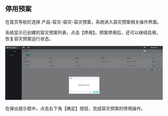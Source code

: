 ## 停用预案
 在首页导航栏选择 产品-容灾-容灾-容灾预案，系统进入容灾预案相关操作界面。
 
 系统显示已创建的容灾预案列表，点击【停用】。预案停用后，还可以继续启用，恢复容灾预案运行状态。
 
![创建实例](../../../../image/JD-Cloud-DRS/stop-plan.png)

在弹出提示框中，点击右下角【确定】按钮，完成容灾预案的停用操作。
